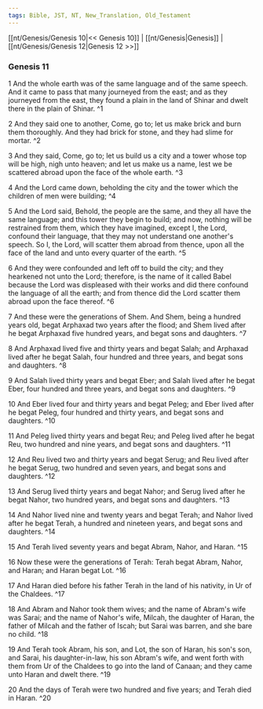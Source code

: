 ```yaml
---
tags: Bible, JST, NT, New_Translation, Old_Testament
---
```


[[nt/Genesis/Genesis 10|<< Genesis 10]] | [[nt/Genesis|Genesis]] | [[nt/Genesis/Genesis 12|Genesis 12 >>]]

### Genesis 11

1 And the whole earth was of the same language and of the same speech. And it came to pass that many journeyed from the east; and as they journeyed from the east, they found a plain in the land of Shinar and dwelt there in the plain of Shinar.  ^1

2 And they said one to another, Come, go to; let us make brick and burn them thoroughly. And they had brick for stone, and they had slime for mortar.  ^2

3 And they said, Come, go to; let us build us a city and a tower whose top will be high, nigh unto heaven; and let us make us a name, lest we be scattered abroad upon the face of the whole earth.  ^3

4 And the Lord came down, beholding the city and the tower which the children of men were building;  ^4

5 And the Lord said, Behold, the people are the same, and they all have the same language; and this tower they begin to build; and now, nothing will be restrained from them, which they have imagined, except I, the Lord, confound their language, that they may not understand one another\'s speech. So I, the Lord, will scatter them abroad from thence, upon all the face of the land and unto every quarter of the earth.  ^5

6 And they were confounded and left off to build the city; and they hearkened not unto the Lord; therefore, is the name of it called Babel because the Lord was displeased with their works and did there confound the language of all the earth; and from thence did the Lord scatter them abroad upon the face thereof.  ^6

7 And these were the generations of Shem. And Shem, being a hundred years old, begat Arphaxad two years after the flood; and Shem lived after he begat Arphaxad five hundred years, and begat sons and daughters.  ^7

8 And Arphaxad lived five and thirty years and begat Salah; and Arphaxad lived after he begat Salah, four hundred and three years, and begat sons and daughters.  ^8

9 And Salah lived thirty years and begat Eber; and Salah lived after he begat Eber, four hundred and three years, and begat sons and daughters.  ^9

10 And Eber lived four and thirty years and begat Peleg; and Eber lived after he begat Peleg, four hundred and thirty years, and begat sons and daughters.  ^10

11 And Peleg lived thirty years and begat Reu; and Peleg lived after he begat Reu, two hundred and nine years, and begat sons and daughters.  ^11

12 And Reu lived two and thirty years and begat Serug; and Reu lived after he begat Serug, two hundred and seven years, and begat sons and daughters.  ^12

13 And Serug lived thirty years and begat Nahor; and Serug lived after he begat Nahor, two hundred years, and begat sons and daughters.  ^13

14 And Nahor lived nine and twenty years and begat Terah; and Nahor lived after he begat Terah, a hundred and nineteen years, and begat sons and daughters.  ^14

15 And Terah lived seventy years and begat Abram, Nahor, and Haran.  ^15

16 Now these were the generations of Terah: Terah begat Abram, Nahor, and Haran; and Haran begat Lot.  ^16

17 And Haran died before his father Terah in the land of his nativity, in Ur of the Chaldees.  ^17

18 And Abram and Nahor took them wives; and the name of Abram\'s wife was Sarai; and the name of Nahor\'s wife, Milcah, the daughter of Haran, the father of Milcah and the father of Iscah; but Sarai was barren, and she bare no child.  ^18

19 And Terah took Abram, his son, and Lot, the son of Haran, his son\'s son, and Sarai, his daughter-in-law, his son Abram\'s wife, and went forth with them from Ur of the Chaldees to go into the land of Canaan; and they came unto Haran and dwelt there.  ^19

20 And the days of Terah were two hundred and five years; and Terah died in Haran.  ^20

 
